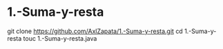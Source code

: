 # 1.-Suma-y-resta
git clone https://github.com/AxlZapata/1.-Suma-y-resta.git
cd 1.-Suma-y-resta
touc 1.-Suma-y-resta.java
